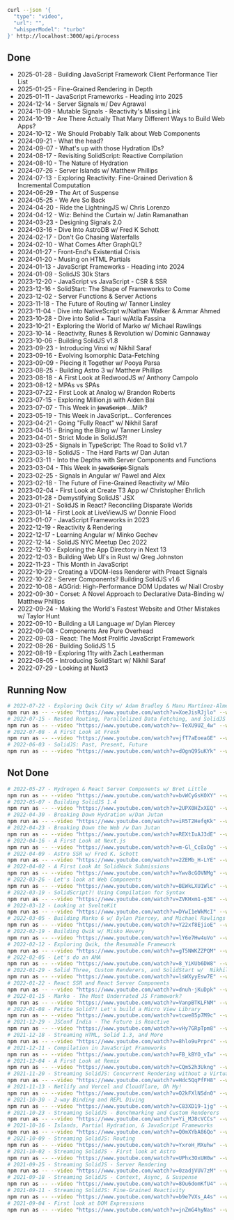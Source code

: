 ```bash
curl --json '{
  "type": "video",
  "url": "",
  "whisperModel": "turbo"
}' http://localhost:3000/api/process
```

## Done

- 2025-01-28 - Building JavaScript Framework Client Performance Tier List
- 2025-01-25 - Fine-Grained Rendering in Depth
- 2025-01-11 - JavaScript Frameworks - Heading into 2025
- 2024-12-14 - Server Signals w/ Dev Agrawal
- 2024-11-09 - Mutable Signals - Reactivity's Missing Link
- 2024-10-19 - Are There Actually That Many Different Ways to Build Web Apps?
- 2024-10-12 - We Should Probably Talk about Web Components
- 2024-09-21 - What the head?
- 2024-09-07 - What's up with those Hydration IDs?
- 2024-08-17 - Revisiting SolidScript: Reactive Compilation
- 2024-08-10 - The Nature of Hydration
- 2024-07-26 - Server Islands w/ Matthew Phillips
- 2024-07-13 - Exploring Reactivity: Fine-Grained Derivation & Incremental Computation
- 2024-06-29 - The Art of Suspense
- 2024-05-25 - We Are So Back
- 2024-04-20 - Ride the LightningJS w/ Chris Lorenzo
- 2024-04-12 - Wiz: Behind the Curtain w/ Jatin Ramanathan
- 2024-03-23 - Designing Signals 2.0
- 2024-03-16 - Dive Into AstroDB w/ Fred K Schott
- 2024-02-17 - Don't Go Chasing Waterfalls
- 2024-02-10 - What Comes After GraphQL?
- 2024-01-27 - Front-End's Existential Crisis
- 2024-01-20 - Musing on HTML Partials
- 2024-01-13 - JavaScript Frameworks - Heading into 2024
- 2024-01-09 - SolidJS 30k Stars
- 2023-12-20 - JavaScript vs JavaScript - CSR  & SSR
- 2023-12-16 - SolidStart: The Shape of Frameworks to Come
- 2023-12-02 - Server Functions & Server Actions
- 2023-11-18 - The Future of Routing w/ Tanner Linsley
- 2023-11-04 - Dive into NativeScript w/Nathan Walker & Ammar Ahmed
- 2023-10-28 - Dive into Solid + Tauri w/Atila Fassina
- 2023-10-21 - Exploring the World of Marko w/ Michael Rawlings
- 2023-10-14 - Reactivity, Runes & Revolution w/ Dominic Gannaway
- 2023-10-06 - Building SolidJS v1.8
- 2023-09-23 - Introducing Vinxi w/ Nikhil Saraf
- 2023-09-16 - Evolving Isomorphic Data-Fetching
- 2023-09-09 - Piecing it Together w/ Pooya Parsa
- 2023-08-25 - Building Astro 3 w/ Matthew Phillips
- 2023-08-18 - A First Look at RedwoodJS w/ Anthony Campolo
- 2023-08-12 - MPAs vs SPAs
- 2023-07-22 - First Look at Analog w/ Brandon Roberts
- 2023-07-15 - Exploring Million.js with Aiden Bai
- 2023-07-07 - This Week in J̶a̶v̶a̶S̶c̶r̶i̶p̶t̶ ...Milk?
- 2023-05-19 - This Week in JavaScript... Conferences
- 2023-04-21 - Going \"Fully React\" w/ Nikhil Saraf
- 2023-04-15 - Bringing the Bling w/ Tanner Linsley
- 2023-04-01 - Strict Mode in SolidJS?!
- 2023-03-25 - Signals in TypeScript: The Road to Solid v1.7
- 2023-03-18 - SolidJS - The Hard Parts w/ Dan Jutan
- 2023-03-11 - Into the Depths with Server Components and Functions
- 2023-03-04 - This Week in J̶a̶v̶a̶S̶c̶r̶i̶p̶t̶ Signals
- 2023-02-25 - Signals in Angular w/ Pawel and Alex
- 2023-02-18 - The Future of Fine-Grained Reactivity w/ Milo
- 2023-02-04 - First Look at Create T3 App w/ Christopher Ehrlich
- 2023-01-28 - Demystifying SolidJS' JSX
- 2023-01-21 - SolidJS in React? Reconciling Disparate Worlds
- 2023-01-14 - First Look at LiveViewJS w/ Donnie Flood
- 2023-01-07 - JavaScript Frameworks in 2023
- 2022-12-19 - Reactivity & Rendering
- 2022-12-17 - Learning Angular w/ Minko Gechev
- 2022-12-14 - SolidJS NYC Meetup Dec 2022
- 2022-12-10 - Exploring the App Directory in Next 13
- 2022-12-03 - Building Web UI's in Rust w/ Greg Johnston
- 2022-11-23 - This Month in JavaScript
- 2022-10-29 - Creating a VDOM-less Renderer with Preact Signals
- 2022-10-22 - Server Components? Building SolidJS v1.6
- 2022-10-08 - AGGrid: High-Performance DOM Updates w/ Niall Crosby
- 2022-09-30 - Corset: A Novel Approach to Declarative Data-Binding w/ Matthew Phillips
- 2022-09-24 - Making the World's Fastest Website and Other Mistakes w/ Taylor Hunt
- 2022-09-10 - Building a UI Language w/ Dylan Piercey
- 2022-09-08 - Components Are Pure Overhead
- 2022-09-03 - React: The Most Prolific JavaScript Framework
- 2022-08-26 - Building SolidJS 1.5
- 2022-08-19 - Exploring 11ty with Zach Leatherman
- 2022-08-05 - Introducing SolidStart w/ Nikhil Saraf
- 2022-07-29 - Looking at Nuxt3

## Running Now

```bash
# 2022-07-22 - Exploring Qwik City w/ Adam Bradley & Manu Martínez-Almeida
npm run as -- --video "https://www.youtube.com/watch?v=XoeJisRJjlo" --whisper turbo
# 2022-07-15 - Nested Routing, Parallelized Data Fetching, and SolidJS  w/ Ryan Turnquist
npm run as -- --video "https://www.youtube.com/watch?v=-TeXU9UZ_4w" --whisper turbo
# 2022-07-08 - A First Look at Fresh
npm run as -- --video "https://www.youtube.com/watch?v=jfT7aEoeaGE" --whisper turbo
# 2022-06-03 - SolidJS: Past, Present, Future
npm run as -- --video "https://www.youtube.com/watch?v=dOgnQ9SuKYk" --whisper turbo
```

## Not Done

```bash
# 2022-05-27 - Hydrogen & React Server Components w/ Bret Little
npm run as -- --video "https://www.youtube.com/watch?v=bvWCyGsKOXY" --whisper turbo
# 2022-05-07 - Building SolidJS 1.4
npm run as -- --video "https://www.youtube.com/watch?v=2UPX0HZxXEQ" --whisper turbo
# 2022-04-30 - Breaking Down Hydration w/Dan Jutan
npm run as -- --video "https://www.youtube.com/watch?v=iR5T2HefqKk" --whisper turbo
# 2022-04-23 - Breaking Down the Web /w Dan Jutan
npm run as -- --video "https://www.youtube.com/watch?v=REXtIuAJ3dE" --whisper turbo
# 2022-04-16 - A First Look at Next.js
npm run as -- --video "https://www.youtube.com/watch?v=m-Gl_Cc8xOg" --whisper turbo
# 2022-04-09 - Astro SSR w/ Fred K. Schott
npm run as -- --video "https://www.youtube.com/watch?v=2ZEMb_H-LYE" --whisper turbo
# 2022-04-02 - A First Look At SolidHack Submissions
npm run as -- --video "https://www.youtube.com/watch?v=Ywv8cGOVNMg" --whisper turbo
# 2022-03-26 - Let's look at Web Components
npm run as -- --video "https://www.youtube.com/watch?v=BEWkLXU1Wlc" --whisper turbo
# 2022-03-19 - SolidScript?! Using Compilation for Syntax
npm run as -- --video "https://www.youtube.com/watch?v=ZVKHxm1-g3E" --whisper turbo
# 2022-03-12 - Looking at SvelteKit
npm run as -- --video "https://www.youtube.com/watch?v=DYwI1eWkMcI" --whisper turbo
# 2022-03-05 - Building Marko 6 w/ Dylan Piercey, and Michael Rawlings
npm run as -- --video "https://www.youtube.com/watch?v=Y22xf8EjioE" --whisper turbo
# 2022-02-19 - Building Qwik w/ Misko Hevery
npm run as -- --video "https://www.youtube.com/watch?v=lY6e7Hw4uVo" --whisper turbo
# 2022-02-12 - Exploring Qwik, the Resumable Framework
npm run as -- --video "https://www.youtube.com/watch?v=gT5NWKZZPQM" --whisper turbo
# 2022-02-05 - Let's do an AMA
npm run as -- --video "https://www.youtube.com/watch?v=8_YiKUb6DW8" --whisper turbo
# 2022-01-29 - Solid Three, Custom Renderers, and SolidStart w/  Nikhil Saraf
npm run as -- --video "https://www.youtube.com/watch?v=lsWXyyEsw7E" --whisper turbo
# 2022-01-22 - React SSR and React Server Components
npm run as -- --video "https://www.youtube.com/watch?v=dnuh-jKuDpk" --whisper turbo
# 2022-01-15 - Marko - The Most Underrated JS Framework?
npm run as -- --video "https://www.youtube.com/watch?v=VanpBTKLFNM" --whisper turbo
# 2022-01-08 - Petite Solid?! Let's build a Micro View Library
npm run as -- --video "https://www.youtube.com/watch?v=tcwe85p7M9c" --whisper turbo
# 2021-12-29 - JSConf India - The Future is Reactive
npm run as -- --video "https://www.youtube.com/watch?v=vHy7GRpTpm8" --whisper turbo
# 2021-12-18 - Streaming HTML, Solid 1.3, and More
npm run as -- --video "https://www.youtube.com/watch?v=8hlo9uPrpr4" --whisper turbo
# 2021-12-11 - Compilation in JavaScript Frameworks
npm run as -- --video "https://www.youtube.com/watch?v=FB_kBYO_vIw" --whisper turbo
# 2021-12-04 - A First Look at Remix
npm run as -- --video "https://www.youtube.com/watch?v=CQm52h3Ukng" --whisper turbo
# 2021-11-20 - Streaming SolidJS: Concurrent Rendering without a Virtual DOM
npm run as -- --video "https://www.youtube.com/watch?v=Hdc5QqPfFH8" --whisper turbo
# 2021-11-13 - Netlify and Vercel and Cloudflare, Oh My!
npm run as -- --video "https://www.youtube.com/watch?v=O2kFXlNSdn0" --whisper turbo
# 2021-10-30 - 2-way Binding and REPL Diving
npm run as -- --video "https://www.youtube.com/watch?v=C83XD19-1jg" --whisper turbo
# 2021-10-23 - Streaming SolidJS - Benchmarking and Custom Renderers
npm run as -- --video "https://www.youtube.com/watch?v=Yi_MJ8cVCCs" --whisper turbo
# 2021-10-16 - Islands, Partial Hydration, & JavaScript Frameworks
npm run as -- --video "https://www.youtube.com/watch?v=Q0mXYbA86Qo" --whisper turbo
# 2021-10-09 - Streaming SolidJS: Routing
npm run as -- --video "https://www.youtube.com/watch?v=YxroH_MXuhw" --whisper turbo
# 2021-10-02 - Streaming SolidJS - First look at Astro
npm run as -- --video "https://www.youtube.com/watch?v=UPhx3OxUH0w" --whisper turbo
# 2021-09-25 - Streaming SolidJS - Server Rendering
npm run as -- --video "https://www.youtube.com/watch?v=0zadjVUV7zM" --whisper turbo
# 2021-09-18 - Streaming SolidJS - Context, Async, & Suspense
npm run as -- --video "https://www.youtube.com/watch?v=8Ou6domKfU4" --whisper turbo
# 2021-09-11 - Streaming SolidJS: Fine-Grained Reactivity
npm run as -- --video "https://www.youtube.com/watch?v=b9e7VXs_A4s" --whisper turbo
# 2021-09-04 - First look at DOM Expressions
npm run as -- --video "https://www.youtube.com/watch?v=jnZmG4hyNas" --whisper turbo
```